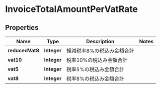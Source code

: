 

# InvoiceTotalAmountPerVatRate

## Properties

Name | Type | Description | Notes
------------ | ------------- | ------------- | -------------
**reducedVat8** | **Integer** | 軽減税率8%の税込み金額合計 | 
**vat10** | **Integer** | 税率10%の税込み金額合計 | 
**vat5** | **Integer** | 税率5%の税込み金額合計 | 
**vat8** | **Integer** | 税率8%の税込み金額合計 | 



